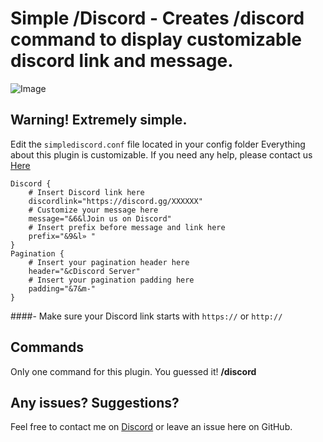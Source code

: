 # Simple /Discord - Creates /discord command to display customizable discord link and message.
![Image](https://cdn.discordapp.com/attachments/529496121790169119/549811951450980362/b42318a6b4d89a607035038d5d31ba9c.png)
## Warning! Extremely simple.
Edit the `simplediscord.conf` file located in your config folder
Everything about this plugin is customizable. If you need any help, please contact us [Here](https://discord.gg/mGgfyaS)

```
Discord {
    # Insert Discord link here
    discordlink="https://discord.gg/XXXXXX"
    # Customize your message here
    message="&6&lJoin us on Discord"
    # Insert prefix before message and link here
    prefix="&9&l» "
}
Pagination {
    # Insert your pagination header here
    header="&cDiscord Server"
    # Insert your pagination padding here
    padding="&7&m-"
}

```
####- Make sure your Discord link starts with `https://` or `http://`

## Commands
Only one command for this plugin. You guessed it! **/discord**

## Any issues? Suggestions?
Feel free to contact me on [Discord](https://discord.gg/mGgfyaS) or leave an issue here on GitHub.
